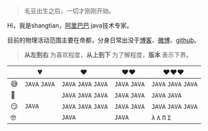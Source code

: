 > 毛豆出生之后，一切才刚刚开始。

Hi，我是shangtian，[阿里巴巴](https://github.com/alibaba) java技术专家。

目前的物理活动范围主要在帝都，分身日常出没于[博客](http://alishangtian.com)、[微博](https://weibo.com/maoxiaobing007)、[github](https://github.com/alishangtian)。

> __从左到右__ 为喜欢程度，__从上到下__ 为了解程度，__版本__ 表示下界。

|     | 💔️            | ❤️ ️                   | ❤️❤️ ️             | ❤️❤️❤️ ️               |
| --- | ------------- | ---------------------| -----------------| ---------------------|
| 😅  | `JAVA` `JAVA` | `JAVA` `JAVA` `JAVA` | `JAVA` `JAVA`   | `JAVA` `JAVA` `JAVA` |
| 🧐  |               | `JAVA` `JAVA`  `JAVA`| `JAVA` `JAVA`   | `JAVA` `JAVA`        |
| 😏  | `JAVA`        | `JAVA` `JAVA` `JAVA` | `JAVA` `JAVA`   | `JAVA` `JAVA` `JAVA` |
| 🤓  |               | `JAVA`               | `JAVA`          | `λ` `Λ` `Π` `Σ`      |
